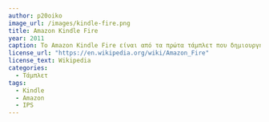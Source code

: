 ```yaml
---
author: p20oiko
image_url: /images/kindle-fire.png
title: Amazon Kindle Fire
year: 2011
caption: Το Amazon Kindle Fire είναι από τα πρώτα τάμπλετ που δημιουργήθηκαν από την εταιρία Amazon.
license_url: "https://en.wikipedia.org/wiki/Amazon_Fire" 
license_text: Wikipedia 
categories:
  - Τάμπλετ
tags:
  - Kindle
  - Amazon
  - IPS
---
```

